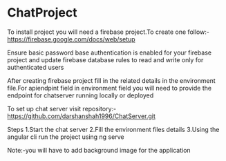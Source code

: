 # ChatProject

To install project you will need a firebase project.To create one follow:-https://firebase.google.com/docs/web/setup

Ensure basic password base authentication is enabled for your firebase project and update firebase  database rules to read and write only for authenticated users

After creating firebase project fill in the related details in the environment file.For apiendpint field in environment field you will need to provide the endpoint for chatserver running locally or deployed

To set up chat server visit repository:-https://github.com/darshanshah1996/ChatServer.git

Steps
1.Start the chat server
2.Fill the environment files details
3.Using the angular cli run the  project using ng serve



Note:-you will have to add background image for the application
